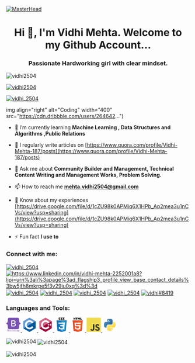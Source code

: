 [![MasterHead](https://drive.google.com/file/d/1shJeoTKfu4K4hJSbzggtdfcRMM2Bcjge/view?usp=sharing)](https://www.linkedin.com/in/vidhi-mehta-2252001a8/)
<h1 align="center">Hi 👋, I'm Vidhi Mehta. Welcome to my Github Account...</h1>
<h3 align="center">Passionate Hardworking girl with clear mindset.</h3>

<p align="left"> <img src="https://komarev.com/ghpvc/?username=vidhi2504&label=Profile%20views&color=0e75b6&style=flat" alt="vidhi2504" /> </p>

<p align="left"> <a href="https://github.com/ryo-ma/github-profile-trophy"><img src="https://github-profile-trophy.vercel.app/?username=vidhi2504" alt="vidhi2504" /></a> </p>

<p align="left"> <a href="https://twitter.com/vidhi_2504" target="blank"><img src="https://img.shields.io/twitter/follow/vidhi_2504?logo=twitter&style=for-the-badge" alt="vidhi_2504" /></a> </p>

img align="right" alt="Coding" width="400" src="https://cdn.dribbble.com/users/264642...")

- 🌱 I’m currently learning **Machine Learning , Data Structures and Algorithms ,Public Relations**

- 📝 I regularly write articles on [https://www.quora.com/profile/Vidhi-Mehta-187/posts](https://www.quora.com/profile/Vidhi-Mehta-187/posts)

- 💬 Ask me about **Community Builder and Management, Technical Content Writing and Management Works, Problem Solving.**

- 📫 How to reach me **mehta.vidhi2504@gmail.com**

- 📄 Know about my experiences [https://drive.google.com/file/d/1cZU98k0APMiq6X1HPb_Ap2mea3u1nCVs/view?usp=sharing](https://drive.google.com/file/d/1cZU98k0APMiq6X1HPb_Ap2mea3u1nCVs/view?usp=sharing)

- ⚡ Fun fact **I use to**

<h3 align="left">Connect with me:</h3>
<p align="left">
<a href="https://twitter.com/vidhi_2504" target="blank"><img align="center" src="https://raw.githubusercontent.com/rahuldkjain/github-profile-readme-generator/master/src/images/icons/Social/twitter.svg" alt="vidhi_2504" height="30" width="40" /></a>
<a href="https://linkedin.com/in/https://www.linkedin.com/in/vidhi-mehta-2252001a8?lipi=urn%3ali%3apage%3ad_flagship3_profile_view_base_contact_details%3bw5jfh8mkrpe5f3v29iu0xq%3d%3d" target="blank"><img align="center" src="https://raw.githubusercontent.com/rahuldkjain/github-profile-readme-generator/master/src/images/icons/Social/linked-in-alt.svg" alt="https://www.linkedin.com/in/vidhi-mehta-2252001a8?lipi=urn%3ali%3apage%3ad_flagship3_profile_view_base_contact_details%3bw5jfh8mkrpe5f3v29iu0xq%3d%3d" height="30" width="40" /></a>
<a href="https://instagram.com/vidhi_2504" target="blank"><img align="center" src="https://raw.githubusercontent.com/rahuldkjain/github-profile-readme-generator/master/src/images/icons/Social/instagram.svg" alt="vidhi_2504" height="30" width="40" /></a>
<a href="https://www.codechef.com/users/vidhi_2504" target="blank"><img align="center" src="https://cdn.jsdelivr.net/npm/simple-icons@3.1.0/icons/codechef.svg" alt="vidhi_2504" height="30" width="40" /></a>
<a href="https://www.hackerrank.com/vidhi_2504" target="blank"><img align="center" src="https://raw.githubusercontent.com/rahuldkjain/github-profile-readme-generator/master/src/images/icons/Social/hackerrank.svg" alt="vidhi_2504" height="30" width="40" /></a>
<a href="https://www.leetcode.com/vidhi_2504" target="blank"><img align="center" src="https://raw.githubusercontent.com/rahuldkjain/github-profile-readme-generator/master/src/images/icons/Social/leet-code.svg" alt="vidhi_2504" height="30" width="40" /></a>
<a href="https://discord.gg/vidhi#8419" target="blank"><img align="center" src="https://raw.githubusercontent.com/rahuldkjain/github-profile-readme-generator/master/src/images/icons/Social/discord.svg" alt="vidhi#8419" height="30" width="40" /></a>
</p>

<h3 align="left">Languages and Tools:</h3>
<p align="left"> <a href="https://getbootstrap.com" target="_blank" rel="noreferrer"> <img src="https://raw.githubusercontent.com/devicons/devicon/master/icons/bootstrap/bootstrap-plain-wordmark.svg" alt="bootstrap" width="40" height="40"/> </a> <a href="https://www.cprogramming.com/" target="_blank" rel="noreferrer"> <img src="https://raw.githubusercontent.com/devicons/devicon/master/icons/c/c-original.svg" alt="c" width="40" height="40"/> </a> <a href="https://www.w3schools.com/cpp/" target="_blank" rel="noreferrer"> <img src="https://raw.githubusercontent.com/devicons/devicon/master/icons/cplusplus/cplusplus-original.svg" alt="cplusplus" width="40" height="40"/> </a> <a href="https://www.w3schools.com/css/" target="_blank" rel="noreferrer"> <img src="https://raw.githubusercontent.com/devicons/devicon/master/icons/css3/css3-original-wordmark.svg" alt="css3" width="40" height="40"/> </a> <a href="https://www.w3.org/html/" target="_blank" rel="noreferrer"> <img src="https://raw.githubusercontent.com/devicons/devicon/master/icons/html5/html5-original-wordmark.svg" alt="html5" width="40" height="40"/> </a> <a href="https://developer.mozilla.org/en-US/docs/Web/JavaScript" target="_blank" rel="noreferrer"> <img src="https://raw.githubusercontent.com/devicons/devicon/master/icons/javascript/javascript-original.svg" alt="javascript" width="40" height="40"/> </a> <a href="https://www.python.org" target="_blank" rel="noreferrer"> <img src="https://raw.githubusercontent.com/devicons/devicon/master/icons/python/python-original.svg" alt="python" width="40" height="40"/> </a> </p>

<p><img align="left" src="https://github-readme-stats.vercel.app/api/top-langs?username=vidhi2504&show_icons=true&locale=en&layout=compact" alt="vidhi2504" /></p>

<p>&nbsp;<img align="center" src="https://github-readme-stats.vercel.app/api?username=vidhi2504&show_icons=true&locale=en" alt="vidhi2504" /></p>

<p><img align="center" src="https://github-readme-streak-stats.herokuapp.com/?user=vidhi2504&" alt="vidhi2504" /></p>
